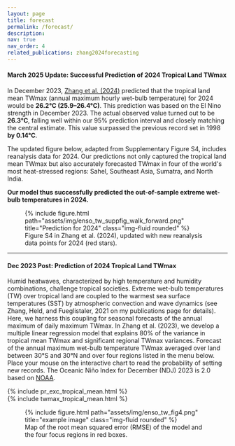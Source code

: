 ```yaml
---
layout: page
title: forecast
permalink: /forecast/
description: 
nav: true
nav_order: 4
related_publications: zhang2024forecasting
---
```


#### March 2025 Update: Successful Prediction of 2024 Tropical Land TWmax

In December 2023, [Zhang et al. (2024)](https://agupubs.onlinelibrary.wiley.com/doi/full/10.1029/2023GL106990) predicted that the tropical land mean TWmax (annual maximum hourly wet-bulb temperature) for 2024 would be **26.2°C (25.9–26.4°C)**. This prediction was based on the El Nino strength in December 2023. The actual observed value turned out to be **26.3°C**, falling well within our 95% prediction interval and closely matching the central estimate. This value surpassed the previous record set in 1998 **by 0.14°C**.  

The updated figure below, adapted from Supplementary Figure S4, includes reanalysis data for 2024. Our predictions not only captured the tropical land mean TWmax but also accurately forecasted TWmax in four of the world's most heat-stressed regions: Sahel, Southeast Asia, Sumatra, and North India.

**Our model thus successfully predicted the out-of-sample extreme wet-bulb temperatures in 2024.**

<div class="row">
    <div class="col-sm-10 col-md-10 col-lg-10 mt-3 mt-md-0 mx-auto">
        <figure class="figure">
            {% include figure.html path="assets/img/enso_tw_suppfig_walk_forward.png" title="Prediction for 2024" class="img-fluid rounded" %}
                        <figcaption class="figure-caption text-center">Figure S4 in Zhang et al. (2024), updated with new reanalysis data points for 2024 (red stars).</figcaption>
                    </figure>
    </div>
</div>



-----
#### Dec 2023 Post: Prediction of 2024 Tropical Land TWmax

Humid heatwaves, characterized by high temperature and humidity combinations, challenge tropical societies. Extreme wet-bulb temperatures (TW) over tropical land are coupled to the warmest sea surface temperatures (SST) by atmospheric convection and wave dynamics (see Zhang, Held, and Fueglistaler, 2021 on my publications page for details). Here, we harness this coupling for seasonal forecasts of the annual maximum of daily maximum TWmax. In Zhang et al. (2023), we develop a multiple linear regression model that explains 80% of the variance in tropical mean TWmax and significant regional TWmax variances. Forecast of the annual maximum wet-bulb temperature TWmax averaged over land between 30°S and 30°N and over four regions listed in the menu below. Place your mouse on the interactive chart to read the probability of setting new records. The Oceanic Niño Index for December (NDJ) 2023 is 2.0 based on [NOAA](https://origin.cpc.ncep.noaa.gov/products/analysis_monitoring/ensostuff/ONI_v5.php).


<div class="figure-container">
  <div class="figure-item">
   {% include pr_exc_tropical_mean.html %}
     </div>
  <div class="figure-item">
    {% include twmax_tropical_mean.html %}
  </div>
</div>






<div class="row">
    <div class="col-md-16 mt-6 mt-md-0 mx-auto"> 
        <figure class="figure">
            {% include figure.html path="assets/img/enso_tw_fig4.png" title="example image" class="img-fluid rounded" %}
            <figcaption class="figure-caption text-center">Map of the root mean squared error (RMSE) of the model and the four focus regions in red boxes.</figcaption>
        </figure>
    </div>
</div>



